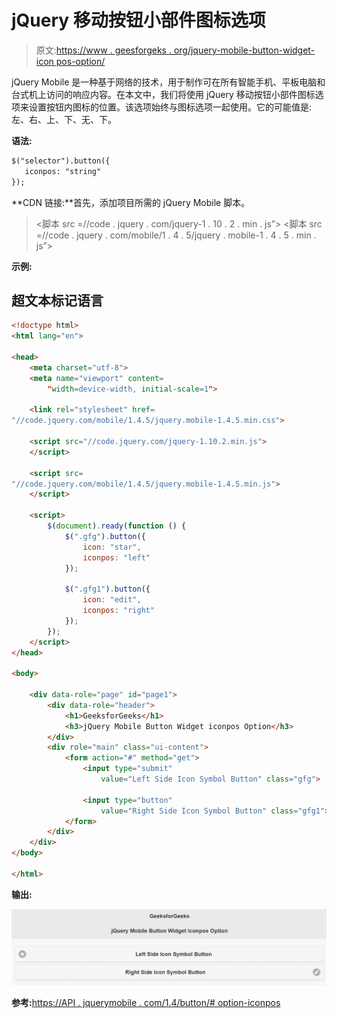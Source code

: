 # jQuery 移动按钮小部件图标选项

> 原文:[https://www . geesforgeks . org/jquery-mobile-button-widget-icon pos-option/](https://www.geeksforgeeks.org/jquery-mobile-button-widget-iconpos-option/)

jQuery Mobile 是一种基于网络的技术，用于制作可在所有智能手机、平板电脑和台式机上访问的响应内容。在本文中，我们将使用 jQuery 移动按钮小部件图标选项来设置按钮内图标的位置。该选项始终与图标选项一起使用。它的可能值是:左、右、上、下、无、下。

**语法:**

```html
$("selector").button({
   iconpos: "string"
});
```

**CDN 链接:**首先，添加项目所需的 jQuery Mobile 脚本。

> <link rel="”stylesheet”" href="”//code.jquery.com/mobile/1.4.5/jquery.mobile-1.4.5.min.css”">
> <脚本 src =//code . jquery . com/jquery-1 . 10 . 2 . min . js”></脚本>
> <脚本 src =//code . jquery . com/mobile/1 . 4 . 5/jquery . mobile-1 . 4 . 5 . min . js”></脚本>

**示例:**

## 超文本标记语言

```html
<!doctype html>
<html lang="en">

<head>
    <meta charset="utf-8">
    <meta name="viewport" content=
        "width=device-width, initial-scale=1">

    <link rel="stylesheet" href=
"//code.jquery.com/mobile/1.4.5/jquery.mobile-1.4.5.min.css">

    <script src="//code.jquery.com/jquery-1.10.2.min.js">
    </script>

    <script src=
"//code.jquery.com/mobile/1.4.5/jquery.mobile-1.4.5.min.js">
    </script>

    <script>
        $(document).ready(function () {
            $(".gfg").button({
                icon: "star",
                iconpos: "left"
            });

            $(".gfg1").button({
                icon: "edit",
                iconpos: "right"
            });
        });
    </script>
</head>

<body>

    <div data-role="page" id="page1">
        <div data-role="header">
            <h1>GeeksforGeeks</h1>
            <h3>jQuery Mobile Button Widget iconpos Option</h3>
        </div>
        <div role="main" class="ui-content">
            <form action="#" method="get">
                <input type="submit" 
                    value="Left Side Icon Symbol Button" class="gfg">

                <input type="button" 
                    value="Right Side Icon Symbol Button" class="gfg1">
            </form>
        </div>
    </div>
</body>

</html>
```

**输出:**

![](img/d1bd5e1a9406f2999953f0a4ed3a528f.png)

**参考:**[https://API . jquerymobile . com/1.4/button/# option-iconpos](https://api.jquerymobile.com/1.4/button/#option-iconpos)